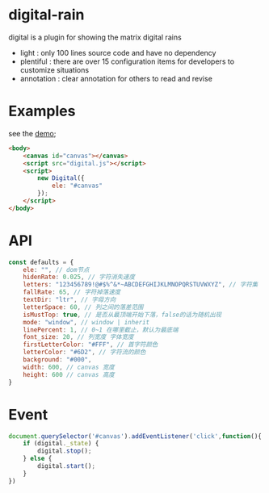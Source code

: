 # digital-rain

digital is a plugin for showing the matrix digital rains

- light : only 100 lines source code and have no dependency
- plentiful : there are over 15 configuration items for developers to customize situations
- annotation : clear annotation for others to read and revise

# Examples

see the [demo](https://zhaihaoran.github.io/digital-rain/);

```html
<body>
    <canvas id="canvas"></canvas>
    <script src="digital.js"></script>
    <script>
        new Digital({
            ele: "#canvas"
        });
    </script>
</body>
```

# API

```js
const defaults = {
    ele: "", // dom节点
    hidenRate: 0.025, // 字符消失速度
    letters: "123456789!@#$%^&*~ABCDEFGHIJKLMNOPQRSTUVWXYZ", // 字符集
    fallRate: 65, // 字符掉落速度
    textDir: "ltr", // 字母方向
    letterSpace: 60, // 列之间的落差范围
    isMustTop: true, // 是否从最顶端开始下落，false的话为随机出现
    mode: "window", // window | inherit
    linePercent: 1, // 0~1 在哪里截止，默认为最底端
    font_size: 20, // 列宽度 字体宽度
    firstLetterColor: "#FFF", // 首字符颜色
    letterColor: "#6D2", // 字符流的颜色
    background: "#000",
    width: 600, // canvas 宽度
    height: 600 // canvas 高度
}
```

# Event

```js
document.querySelector('#canvas').addEventListener('click',function(){
    if (digital._state) {
        digital.stop();
    } else {
        digital.start();
    }
})
```